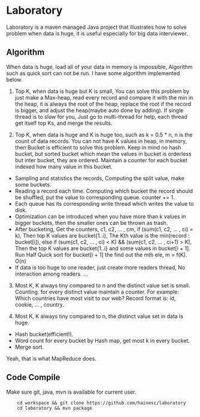 Laboratory
==========

Laboratory is a maven managed Java project that illustrates how to solve 
problem when data is huge, it is useful especially for big data interviewer.

Algorithm
---------
When data is huge, load all of your data in memory is impossible, Algorithm 
such as quick sort can not be run. I have some algorithm implemented below.

1.  Top K, when data is huge but K is small, You can solve this problem by 
    just make a Max-heap, read every record and compare it with the min in the 
    heap, it is always the root of the heap, replace the root if the record is 
    bigger, and adjust the heap(maybe auto done by adding). If single thread is 
    to slow for you, Just go to multi-thread for help, each thread get itself 
    top Ks, and merge the results.
  
2.  Top K, when data is huge and K is huge too, such as k = 0.5 * n, n is the 
    count of data records. You can not have K values in heap, in memory, then 
    Bucket is efficient to solve this problem. Keep in mind no hash bucket, 
    but sorted bucket which mean the values in bucket is orderless but inter 
    bucket, they are ordered. Maintain a counter for each bucket indexed how 
    many value in this bucket. 
  
  *  Sampling and statistics the records, Computing the split value, make some
     buckets.
  *  Reading a record each time. Computing which bucket the record should be 
     shuffled, put the value to corresponding queue. counter += 1. 
  *  Each queue has its corresponding write thread which writes the value to 
     disk.
  *  Optimization can be introduced when you have more than k values in bigger
     buckets, then the smaller ones can be thrown as trash.
  *  After bucketing, Get the counters, c1, c2, ... , cm, 
     if (sum(c1, c2, ... , ci) = k), Then top K values are bucket{1..i}, The 
     Kth value is the min(record : bucket[i]), else if (sum(c1, c2, ... , ci) 
     < K) && (sum(c1, c2, ... , ci+1) > K), Then the top K values are 
     bucket{1..i} and some values in bucket[i + 1]. Run Half Quick sort for 
     bucket[i + 1] the find out the mth ele, m = f(K). O(n)
  *  If data is too huge to one reader, just create more readers thread, No 
     interaction among readers. ...
    
3.  Most K, K always tiny compared to n and the distinct value set is small.
    Counting. for every distinct value maintain a counter. For example: Which 
    countries have most visit to our web? 
    Record format is: id, cookie, ... , country.
    
4.  Most K, K always tiny compared to n, the distinct value set in data is huge.
  *  Hash bucket(efficient!).
  *  Word count for every bucket by Hash map, get most k in every bucket.
  *  Merge sort.

  Yeah, that is what MapReduce does.

Code Compile
------------
Make sure git, java, mvn is available for current user.

```shell
    cd workspace && git clone https://github.com/hainesc/laboratory
    cd laboratory && mvn package
```    


